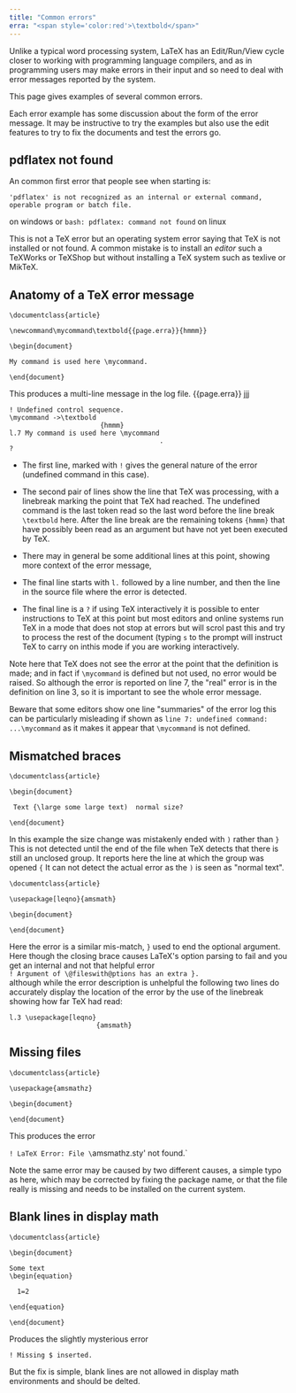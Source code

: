 ```yaml
---
title: "Common errors"
erra: "<span style='color:red'>\textbold</span>"
---
```


Unlike a typical word processing system, LaTeX has an Edit/Run/View cycle
closer to working with programming language compilers, and as in programming
users may make errors in their input and so need to deal with error messages
reported by the system.

This page gives examples of several common errors.

Each error example has some discussion about the form of the error
message. It may be instructive to try the examples but also use the
edit features to try to fix the documents and test the errors go.

## pdflatex not found

An common first error that people see when starting is:

```
'pdflatex' is not recognized as an internal or external command,
operable program or batch file.
```

on windows or
``` bash: pdflatex: command not found ```
on linux

This is
not a TeX error but an operating system error saying that TeX is not
installed or not found.  A common mistake is to install an _editor_
such a TeXWorks or TeXShop but without installing a TeX system such as
texlive or MikTeX.

## Anatomy of a TeX error message
```
\documentclass{article}

\newcommand\mycommand\textbold{{page.erra}}{hmmm}}

\begin{document}

My command is used here \mycommand.

\end{document}
```


This produces a multi-line message in the log file.  {{page.erra}} jjj

```
! Undefined control sequence.
\mycommand ->\textbold 
                       {hmmm}
l.7 My command is used here \mycommand
                                      .
? 
```

* The first line, marked with `!` gives the general nature of the error (undefined command in this case).
* The second pair of lines show the line that TeX was processing, with a linebreak marking the point
  that TeX had reached. The undefined command is the last token read so the last word before the line break
  `\textbold` here. After the line break are the remaining tokens `{hmmm}` that have possibly been read as
  an argument but have not yet been executed by TeX.
* There may in general be some additional lines at this point, showing more context of the error message,
* The final line starts with `l.` followed by a line number, and then the line in the source file where the
  error is detected.

* The final line is a `?` if using TeX interactively it is possible to
  enter instructions to TeX at this point but most editors and online
  systems run TeX in a mode that does not stop at errors but will
  scrol past this and try to process the rest of the document (typing
  `s` to the prompt will instruct TeX to carry on inthis mode if you
  are working interactively.


Note here that TeX does not see the error at the point that
the definition is made; and in fact if `\mycommand` is defined but not
used, no error would be raised. So although the error is reported on
line 7, the "real" error is in the definition on line 3, so it is
important to see the whole error message.

Beware that some editors show one line "summaries" of the error log
this can be particularly misleading if shown as
`line 7: undefined command: ...\mycommand`
as it makes it appear that `\mycommand` is not defined.


## Mismatched braces

```
\documentclass{article}

\begin{document}

 Text {\large some large text)  normal size?

\end{document}
```

In this example the size change was mistakenly ended with `)` rather
than `}` This is not detected until the end of the file when TeX
detects that there is still an unclosed group. It reports here the
line at which the group was opened `{` It can not detect the actual
error as the `)` is seen as "normal text".


```
\documentclass{article}

\usepackage[leqno}{amsmath}

\begin{document}

\end{document}
```

Here the error is a similar mis-match, `}` used to end the optional
argument. Here though the closing brace causes LaTeX's option parsing
to fail and you get an internal and not that helpful error  
`! Argument of \@fileswith@ptions has an extra }.`  
although while the error description is unhelpful the following two
lines do accurately display the location of the error by the use of
the linebreak showing how far TeX had read:
```
l.3 \usepackage[leqno}
                      {amsmath}
```


## Missing files

```
\documentclass{article}

\usepackage{amsmathz}

\begin{document}

\end{document}
```

This produces the error

`! LaTeX Error: File \`amsmathz.sty' not found.`

Note the same error may be caused by two different causes, a simple
typo as here, which may be corrected by fixing the package name, or
that the file really is missing and needs to be installed on the
current system.

## Blank lines in display math

```
\documentclass{article}

\begin{document}

Some text
\begin{equation}

  1=2

\end{equation}

\end{document}
```
Produces the slightly mysterious error

`! Missing $ inserted.`

But the fix is simple, blank lines are not allowed in display math
environments and should be delted.

